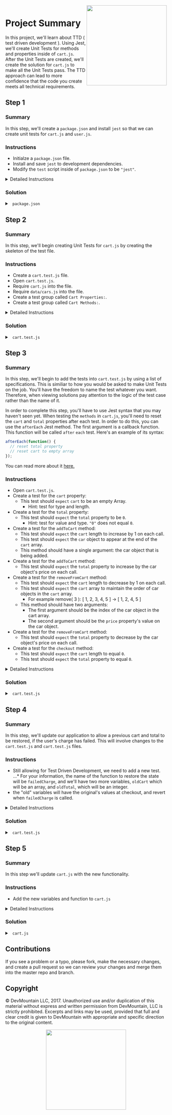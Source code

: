 <img src="https://devmounta.in/img/logowhiteblue.png" width="250" align="right">

# Project Summary

In this project, we'll learn about TTD ( test driven development ). Using Jest, we'll create Unit Tests for methods and properties inside of `cart.js`. After the Unit Tests are created, we'll create the solution for `cart.js` to make all the Unit Tests pass. The TTD approach can lead to more confidence that the code you create meets all technical requirements.

## Step 1

### Summary

In this step, we'll create a `package.json` and install `jest` so that we can create unit tests for `cart.js` and `user.js`.

### Instructions

* Initialze a `package.json` file.
* Install and save `jest` to development dependencies.
* Modify the `test` script inside of `package.json` to be `"jest"`.

<details>

<summary> Detailed Instructions </summary>

<br />

Let's begin by initialzing a `package.json` file using `npm`. In a terminal, we can run the command `npm init -y` to get a `package.json` file with all the default values. Once a `package.json` file is created, we can install and save `jest` into our project. We'll want to save `jest` as a development dependency. Using `npm` in a terminal, we can run `npm install --save-dev jest` to install and save it. 

Lastly, we'll just need to update the `test` script in `package.json` to be `"jest"`. This will allow us to run `npm test` in a terminal.

</details>

### Solution

<details>

<summary> <code> package.json </code> </summary>

```js
{
  "name": "unit-testing-afternoon",
  "version": "1.0.0",
  "description": "Unit Testing - Day 1 - Jest",
  "main": "index.js",
  "scripts": {
    "test": "jest"
  },
  "repository": {
    "type": "git",
    "url": "git+https://github.com/DevMountain/unit-testing-afternoon.git"
  },
  "keywords": [],
  "author": "",
  "license": "ISC",
  "bugs": {
    "url": "https://github.com/DevMountain/unit-testing-afternoon/issues"
  },
  "homepage": "https://github.com/DevMountain/unit-testing-afternoon#readme",
  "devDependencies": {
    "jest": "^21.1.0"
  }
}
```

</details>

## Step 2

### Summary

In this step, we'll begin creating Unit Tests for `cart.js` by creating the skeleton of the test file.

### Instructions

* Create a `cart.test.js` file.
* Open `cart.test.js`.
* Require `cart.js` into the file.
* Require `data/cars.js` into the file.
* Create a test group called `Cart Properties:`.
* Create a test group called `Cart Methods:`.

<details>

<summary> Detailed Instructions </summary>

<br />

Let's begin by creating a `cart.test.js` file at the root level of the project. This is where we'll write all the tests for the `cart.js` file. We added a `.test` to the file extension so that Jest will be able to find this test file when executing. We could of also made a `__tests__` folder and stuck a JavaScript file in there. Now that we have a test file, let's require the module we want to test. We'll also want to require `data/cars.js` so we have the same dataset that `cart.js` is going to be working with.

```js
const cart = require('./cart');
const cars = require('./data/cars.js');
```

When we require `cart.js`, we gain access to all of its exported methods and properties. You can view how many methods and properties there are by opening `cart.js`. We can group the test cases specifically for the two cart properties into a group called `Cart Properties:` and we can group the test caes specifically for the three methods into a group called `Cart Methods:`. In Jest, you can create test groups by using the `describe` keyword. The first `argument` for `describe` is the name of the group and the second `argument` is a callback function that holds all the test cases.

```js
const cart = require('./cart');
const cars = require('./data/cars.js');

describe('Cart Properties:', function() {

});

describe('Cart Methods:', function() {
  
});
```

</details>

### Solution

<details>

<summary> <code> cart.test.js </code> </summary>

```js
const cart = require('./cart');
const cars = require('./data/cars.js');

describe('Cart Properties:', function() {

});

describe('Cart Methods:', function() {
  
});
```

</details>

## Step 3

### Summary

In this step, we'll begin to add the tests into `cart.test.js` by using a list of specifications. This is similiar to how you would be asked to make Unit Tests on the job. You'll have the freedom to name the test whatever you want. Therefore, when viewing solutions pay attention to the logic of the test case rather than the name of it.

In order to complete this step, you'll have to use Jest syntax that you may haven't seen yet. When testing the `methods` in `cart.js`, you'll need to reset the `cart` and `total` properties after each test. In order to do this, you can use the `afterEach` Jest method. The first argument is a callback function. This function will be called `after` `each` test. Here's an example of its syntax:

```js
afterEach(function() {
  // reset total property
  // reset cart to empty array
});
```

You can read more about it <a href="https://facebook.github.io/jest/docs/en/api.html#aftereachfn">here.</a>

### Instructions

* Open `cart.test.js`.
* Create a test for the `cart` property:
  * This test should `expect` `cart` to be an empty Array.
    * Hint: test for type and length.
* Create a test for the `total` property: 
  * This test should `expect` the `total` property to be `0`.
    * Hint: test for value and type. `"0"` does not equal `0`.
* Create a test for the `addToCart` method:
  * This test should `expect` the `cart` length to increase by 1 on each call.
  * This test should `expect` the `car` object to appear at the end of the `cart` array.
  * This method should have a single argument: the car object that is being added.
* Create a test for the `addToCart` method:
  * This test should `expect` the `total` property to increase by the car object's price on each call.
* Create a test for the `removeFromCart` method:
  * This test should `expect` the `cart` length to decrease by 1 on each call.
  * This test should `expect` the `cart` array to maintain the order of car objects in the `cart` array.
    * For example remove( 3 ): [ 1, 2, 3, 4, 5 ] -> [ 1, 2, 4, 5 ]
  * This method should have two arguments:
    * The first argument should be the index of the car object in the cart array.
    * The second argument should be the `price` property's value on the car object.
* Create a test for the `removeFromCart` method:
  * This test should `expect` the `total` property to decrease by the car object's price on each call.
* Create a test for the `checkout` method:
  * This test should `expect` the `cart` length to equal `0`.
  * This test should `expect` the `total` property to equal `0`.

<details>

<summary> Detailed Instructions </summary>

<br />

Let's begin by opening `cart.test.js` and taking a look at the `Cart Properties:` test group. For our `cart` to function correctly, we'll need the `cart` property to be an Array. To begin writing a test in Jest, we use the keyword `test`. `test` takes two arguments. The first argument is the name of the test and the second argument is a callback function that gets called to execute the test. The value you provide in the first argument is what you'll see in the terminal when running `npm test`. 

```js
describe('Cart Properties:', function() {
  test('Cart should default to an empty array.', function() {

  });
});
```

Inside the callback function we can use the keyword `expect` to define a test case. In this example, we can combine expect with the `isArray` Array prototype. `isArray` will return true or false depending on if the argument is an Array or not.

```js
describe('Cart Properties:', function() {
  test('Cart should default to an empty array.', function() {
    // Will equal true or false
    expect( Array.isArray( cart.cart ) )
  });
});
```

We can then chain on a `.toEqual` to our `expect` and provide the value we are expecting. 

```js
describe('Cart Properties:', function() {
  test('Cart should default to an empty array.', function() {
    // Will equal true or false
    expect( Array.isArray( cart.cart ) ).toEqual( true );
  });
});
```

To complete this test, we'll also want to make sure the cart defaults to being empty. We can do this with another `expect` statement in combination with the `length` Array prototype. We'll want to `expect` it to equal `0`.

```js
describe('Cart Properties:', function() {
  test('Cart should default to an empty array.', function() {
    expect( Array.isArray( cart.cart ) ).toEqual( true );
    expect( cart.cart.length ).toEqual( 0 );
  });
});
```

Let's move on to the `total` property. For our cart to work correctly, total will need to be of type `number` and default to `0`. We can test both of these using one `expect` statement. When using `.toEqual` it will test for value and type. This means that `.toEqual( 0 )` and `.toEqual( '0' )` are not the same.

```js
describe('Cart Properties:', function() {
  test('Cart should default to an empty array.', function() {
    expect( Array.isArray( cart.cart ) ).toEqual( true );
    expect( cart.cart.length ).toEqual( 0 );
  });
  
  test('Total should default to 0.', function() {
    expect( cart.total ).toEqual( 0 );
  });
});
```

That's all we need to test the properties of `cart.js`. Let's move on to the `Cart Methods:` test group. This test group is the larger of the two, therefore in the code snippets to follow I'll only show the code for the `test` block. These test blocks should go inside the test group. You can double check your work by looking at the solution code.

Let's begin by adding an `afterEach` at the top of the test group. We need an `afterEach` to reset the value of the `cart` and `total` properties. If we didn't reset these values it could cause unexpected results in our test cases. I'll go into more detail on this later on. Using the explanation in this step's summary, we should end up with:

```js
afterEach(function() {
  cart.cart = [];
  cart.total = 0;
});
```

Let's move on to our first method: `addToCart`. To test this method, we'll want to make sure that when we add a car to the cart, it is being pushed to the end of the cart array. We'll also want to test that the length is increased only by one each time. So how do we test what a method does when executed in Jest? Well according to the specifications, when the `addToCart` method is called, the `cart` and `total` properties should update. Therefore, we can actually call the `addToCart` method and then create `expect` statements for `cart` and `total`. To follow the convention of Unit Testing, each test should be as small as possible, so let's separate the tests for `cart` and `total` into two different test blocks.

```js
test('addToCart() should add a car object to the cart array.', function() {
  cart.addToCart( cars[0] );
  cart.addToCart( cars[1] );

});

test('addToCart() should increase the total property.', function() {
  cart.addToCart( cars[0] );
  cart.addToCart( cars[8] );
  cart.addToCart( cars[2] );

});
```

You may wonder if the number of times I called `addToCart` matters or if the specific `cars[ # ]` matters. It only matters to an extent. In order to test that car objects are being `pushed` into the end of the array, we need at least two car objects to test that `cars[1]` will come after `cars[0]`. However, if you wanted to, you could add more. In order to test that the price is being updated based on `car.price` you could test that with at least two car objects. As for the `cars[ # ]` you can use any valid car object in `data/cars.js`. So try not to get caught up in asking why I called a method `x` times or why did I use `cars[ # ]`. The take away here is the logic of the `expect` statements.

Getting back on topic, let's add some `expect` statements for our first test block. So we want to test car objects are being `pushed` to the end of the array and we want to test that the length is only increasing by one. Knowing this we can `expect` that `cart.cart[0]` equals `cars[0]`, we can `expect` that `cart.cart[1]` equals `cars[1]`, and we can `expect` that `cart.length` equals `2`.

```js
test('addToCart() should add a car object to the cart array.', function() {
  cart.addToCart( cars[0] );
  cart.addToCart( cars[1] );

  expect( cart.cart.length ).toEqual( 2 );
  expect( cart.cart[0] ).toEqual( cars[0] );
  expect( cart.cart[1] ).toEqual( cars[1] );
});
```

Let's move on to our second test block. We are calling `addToCart` three times with `cars[0]`, `cars[8]`, and `cars[2]`. If our total is suppose to update based on a car object's `price` property, we should then `expect` `total` to equal the sum of `cars[0].price`, `cars[8].price`, and `cars[2].price`.

```js
test('addToCart() should increase the total property.', function() {
  cart.addToCart( cars[0] );
  cart.addToCart( cars[8] );
  cart.addToCart( cars[2] );

  expect( cart.total ).toEqual( cars[0].price + cars[8].price + cars[2].price );
});
```

Let's move on to our next method: `removeFromCart`. This is essentially the inverse of `addToCart`. We'll still need two tests, we'll still need to test the order of the `cart` array, and we'll still need to test the `total` property being updated. 

```js
test('removeFromCart() should remove a car object from the cart array.', function() {
  cart.addToCart( cars[0] );
  cart.addToCart( cars[1] );
  cart.addToCart( cars[2] );

  cart.removeFromCart( 1, cars[1].price );

});

test('removeFromCart() should decrease the total property.', function() {
  cart.addToCart( cars[0] );
  cart.addToCart( cars[8] );
  cart.addToCart( cars[2] );

  cart.removeFromCart( 0, cars[0].price );
  cart.removeFromCart( 1, cars[2].price );

});
```

Let's take a second to break down what's happening in the arguments of `removeFromCart`. The first argument is the index of the car as it appears in the cart. This allows us to quickly `splice` it out of the `cart` array. The second argument is the car object's `price` property. This allows us to quickly decrease the total by the price. This will lead to a very simple method when it comes time to code it.

In our first test block, we are calling `addToCart` three times with `cars[0]`, `cars[1]`, and `cars[2]`. We then remove `cars[1]` or in other words the middle of the Array. This means we should `expect` `cart.cart[0]` equals `cars[0]`, we should `expect` `cart.cart[1]` equals `cars[2]`, and we should `expect` `cart.length` equals `2`.

```js
test('removeFromCart() should remove a car object from the cart array.', function() {
  cart.addToCart( cars[0] );
  cart.addToCart( cars[1] );
  cart.addToCart( cars[2] );

  cart.removeFromCart( 1, cars[1].price );

  expect( cart.cart.length ).toEqual( 2 );
  expect( cart.cart[0] ).toEqual( cars[0] );
  expect( cart.cart[1] ).toEqual( cars[2] );
});
```

Now let's test that the `total` is being decreased correctly. In our second test block, we are calling `addToCart` three times with `cars[0]`, `cars[8]`, and `cars[2]`. We then remove `cars[0]` and `cars[2]`. This means that there is only one car in the `cart` array. This means we should `expect` `total` equals `cars[8].price`.

```js
test('removeFromCart() should decrease the total property.', function() {
  cart.addToCart( cars[0] );
  cart.addToCart( cars[8] );
  cart.addToCart( cars[2] );

  cart.removeFromCart( 0, cars[0].price );
  cart.removeFromCart( 1, cars[2].price );

  expect( cart.total ).toEqual( cars[8].price );
});
```

Let's move on to our last method: `checkout`. This method should be pretty easy to test. All we need to do here is add a random number of cars to our cart and then call the `checkout` method. We can then `expect` `cart` equals an empty array and we can then `expect` `total` equals `0`.

```js
test('checkout() shoud empty the cart array and set total to 0.', function() {
  cart.addToCart( cars[0] );
  cart.addToCart( cars[1] );
  cart.addToCart( cars[2] );
  cart.addToCart( cars[3] );

  cart.checkout();

  expect( cart.cart.length ).toEqual( 0 );
  expect( cart.total ).toEqual( 0 );
});
```

</details>

### Solution

<details>

<summary> <code> cart.test.js </code> </summary>

```js
const cart = require('./cart');
const cars = require('./data/cars');

describe('Cart Properties:', function() {
  test('Cart should default to an empty array.', function() {
    expect( Array.isArray( cart.cart ) ).toEqual( true );
    expect( cart.cart.length ).toEqual( 0 );
  });
  
  test('Total should default to 0.', function() {
    expect( cart.total ).toEqual( 0 );
  });
});


describe('Cart Methods:', function() {
  afterEach(function() {
    cart.cart = [];
    cart.total = 0;
  });

  test('addToCart() should add a car object to the cart array.', function() {
    cart.addToCart( cars[0] );
    cart.addToCart( cars[1] );

    expect( cart.cart.length ).toEqual( 2 );
    expect( cart.cart[0] ).toEqual( cars[0] );
    expect( cart.cart[1] ).toEqual( cars[1] );
  });

  test('addToCart() should increase the total property.', function() {
    cart.addToCart( cars[0] );
    cart.addToCart( cars[8] );
    cart.addToCart( cars[2] );

    expect( cart.total ).toEqual( cars[0].price + cars[8].price + cars[2].price );
  });
  
  test('removeFromCart() should remove a car object from the cart array.', function() {
    cart.addToCart( cars[0] );
    cart.addToCart( cars[1] );
    cart.addToCart( cars[2] );
  
    cart.removeFromCart( 1, cars[1].price );
  
    expect( cart.cart.length ).toEqual( 2 );
    expect( cart.cart[0] ).toEqual( cars[0] );
    expect( cart.cart[1] ).toEqual( cars[2] );
  });

  test('removeFromCart() should decrease the total property.', function() {
    cart.addToCart( cars[0] );
    cart.addToCart( cars[8] );
    cart.addToCart( cars[2] );

    cart.removeFromCart( 0, cars[0].price );
    cart.removeFromCart( 1, cars[2].price );

    expect( cart.total ).toEqual( cars[8].price );
  });

  test('checkout() shoud empty the cart array and set total to 0.', function() {
    cart.addToCart( cars[0] );
    cart.addToCart( cars[1] );
    cart.addToCart( cars[2] );
    cart.addToCart( cars[3] );

    cart.checkout();

    expect( cart.cart.length ).toEqual( 0 );
    expect( cart.total ).toEqual( 0 );
  });
});
```

</details>

## Step 4

### Summary

In this step, we'll update our application to allow a previous cart and total to be restored, if the user's charge has failed.  This will involve changes to the `cart.test.js` and `cart.test.js` files.

### Instructions

* Still allowing for Test Driven Development, we need to add a new test.
...* For your information, the name of the function to restore the state will be `failedCharge`, and we'll have two more variables, `oldCart` which will be an array, and `oldTotal`, which will be an integer.
* the "old" variables will have the original's values at checkout, and revert when `failedCharge` is called.

<details>

<summary> Detailed Instructions</summary>

<br />

We need to test that after the checkout happens, `oldCart` is set to the original value of `cart` before `cart` is reset to empty, and that `oldTotal` is set to the original value of `total` before it is set to zero.

```js
    test('checkout() should copy the cart array and total to the oldCart and oldTotal.', function () {
        cart.addToCart(cars[0]);
        cart.addToCart(cars[1]);
        cart.addToCart(cars[2]);
        cart.addToCart(cars[3]);

        cart.checkout();

        expect(cart.oldCart.length).toEqual(4);
        expect(cart.oldCart[0]).toEqual(cars[0]);
        expect(cart.oldTotal).toEqual(cars[0].price + cars[1].price + cars[2].price + cars[3].price);
    });
```

Then, when `failedCharge` is called, it will transfer the values of `oldCart` and `oldTotal` to `cart` and `total`, and empty and zero out `oldCart` and `oldTotal`.

```js
    test('failedCharge() will set cart and total equal to oldCart and oldTotal.', function () {
        cart.oldCart.push(cars[0]);
        cart.oldCart.push(cars[1]);
        cart.oldCart.push(cars[2]);
        cart.oldCart.push(cars[3]);
        cart.oldTotal = cars[0].price + cars[1].price + cars[2].price + cars[3].price;

        cart.failedCharge();

        expect(cart.cart.length).toEqual(4);
        expect(cart.cart[0]).toEqual(cars[0]);
        expect(cart.total).toEqual(cars[0].price + cars[1].price + cars[2].price + cars[3].price);
    });

    test('failedCharge() will empty the oldCart and oldTotal.', () => {
        cart.oldCart.push(cars[0]);
        cart.oldCart.push(cars[1]);
        cart.oldCart.push(cars[2]);
        cart.oldCart.push(cars[3]);
        cart.oldTotal = cars[0].price + cars[1].price + cars[2].price + cars[3].price;

        cart.failedCharge();

        expect(cart.oldCart.length).toEqual(0);
        expect(cart.oldTotal).toEqual(0);
    });
```

Don't forget to update your `Cart Properties:` tests, as well as the `AfterEach` procedures to accommodate the new functionality.
All of these changes will occurr in `cart.test.js`.

```js
    test('oldCart should default to an empty array.', function () {
        expect(Array.isArray(cart.oldCart)).toEqual(true);
        expect(cart.oldCart).toEqual([]);
        expect(cart.oldCart.length).toEqual(0);
    });

    test('oldTotal should default to 0.', function () {
        expect(cart.oldTotal).toEqual(0);
    });
```

```js
  describe('Cart Methods:', function () {
    afterEach(function () {
        cart.cart = [];
        cart.total = 0;
        cart.oldCart = [];
        cart.total = 0;
    });
```

</details>

### Solution

<details>

<summary> <code> cart.test.js </code> </summary>

```js
const cart = require('./cart');
const cars = require('./data/cars');

describe('Cart Properties:', function () {
    test('Cart should default to an empty array.', function () {
        expect(Array.isArray(cart.cart)).toEqual(true);
        expect(cart.cart).toEqual([]);
        expect(cart.cart.length).toEqual(0);
    });

    test('Total should default to 0.', function () {
        expect(cart.total).toEqual(0);
    });
    
    test('oldCart should default to an empty array.', function () {
        expect(Array.isArray(cart.oldCart)).toEqual(true);
        expect(cart.oldCart).toEqual([]);
        expect(cart.oldCart.length).toEqual(0);
    });

    test('oldTotal should default to 0.', function () {
        expect(cart.oldTotal).toEqual(0);
    });
});


describe('Cart Methods:', function () {
    afterEach(function () {
        cart.cart = [];
        cart.total = 0;
        cart.oldCart = [];
        cart.total = 0;
    });

    test('addToCart() should add a car object to the cart array.', function () {
        cart.addToCart(cars[0]);
        cart.addToCart(cars[1]);

        expect(cart.cart.length).toEqual(2);
        expect(cart.cart[0]).toEqual(cars[0]);
        expect(cart.cart[1]).toEqual(cars[1]);
    });

    test('addToCart() should increase the total property.', function () {
        cart.addToCart(cars[0]);
        cart.addToCart(cars[8]);
        cart.addToCart(cars[2]);

        expect(cart.total).toEqual(cars[0].price + cars[8].price + cars[2].price);
    });

    test('removeFromCart() should remove a car object from the cart array.', function () {
        cart.addToCart(cars[0]);
        cart.addToCart(cars[1]);
        cart.addToCart(cars[2]);

        cart.removeFromCart(1, cars[1].price);

        expect(cart.cart.length).toEqual(2);
        expect(cart.cart[0]).toEqual(cars[0]);
        expect(cart.cart[1]).toEqual(cars[2]);
    });

    test('removeFromCart() should decrease the total property.', function () {
        cart.addToCart(cars[0]);
        cart.addToCart(cars[8]);
        cart.addToCart(cars[2]);

        cart.removeFromCart(0, cars[0].price);
        cart.removeFromCart(1, cars[2].price);

        expect(cart.total).toEqual(cars[8].price);
    });

    test('checkout() should empty the cart array and set total to 0.', function () {
        cart.addToCart(cars[0]);
        cart.addToCart(cars[1]);
        cart.addToCart(cars[2]);
        cart.addToCart(cars[3]);

        cart.checkout();

        expect(cart.cart.length).toEqual(0);
        expect(cart.total).toEqual(0);
    });

    test('checkout() should copy the cart array and total to the oldCart and oldTotal.', function () {
        cart.addToCart(cars[0]);
        cart.addToCart(cars[1]);
        cart.addToCart(cars[2]);
        cart.addToCart(cars[3]);

        cart.checkout();

        expect(cart.oldCart.length).toEqual(4);
        expect(cart.oldCart[0]).toEqual(cars[0]);
        expect(cart.oldTotal).toEqual(cars[0].price + cars[1].price + cars[2].price + cars[3].price);
    });

    test('failedCharge() will set cart and total equal to oldCart and oldTotal.', function () {
        cart.oldCart.push(cars[0]);
        cart.oldCart.push(cars[1]);
        cart.oldCart.push(cars[2]);
        cart.oldCart.push(cars[3]);
        cart.oldTotal = cars[0].price + cars[1].price + cars[2].price + cars[3].price;

        cart.failedCharge();

        expect(cart.cart.length).toEqual(4);
        expect(cart.cart[0]).toEqual(cars[0]);
        expect(cart.total).toEqual(cars[0].price + cars[1].price + cars[2].price + cars[3].price);
    });

    test('failedCharge() will empty the oldCart and oldTotal.', () => {
        cart.oldCart.push(cars[0]);
        cart.oldCart.push(cars[1]);
        cart.oldCart.push(cars[2]);
        cart.oldCart.push(cars[3]);
        cart.oldTotal = cars[0].price + cars[1].price + cars[2].price + cars[3].price;

        cart.failedCharge();

        expect(cart.oldCart.length).toEqual(0);
        expect(cart.oldTotal).toEqual(0);
    });

});

```

</details>

## Step 5

### Summary

In this step we'll update `cart.js` with the new functionality.

### Instructions

* Add the new variables and function to `cart.js`

<details>

<summary> Detailed Instructions </summary>

<br />

First open `cart.js` and add in the `oldCart` and `oldTotal` variables right after the `cart` and `total` variables.  Make sure to default them to match respectively.

```js
  cart: [],
  total: 0,
  oldCart: [],
  oldTotal: 0,
```

Now we need to update the `checkout()` function to copy `cart` and `total` to `oldCart` and `oldTotal` before resetting the originals.

```js
  checkout: function() {
    this.oldCart = this.cart;
    this.oldTotal = this.total;
    this.cart = [];
    this.total = 0;
  }
```

Lastly, create the `failedCharge()` function to copy `oldCart` and `oldTotal` back to `cart` and `total` before resetting them back to default.

```js
  failedCharge: function() {
    this.cart = this.oldCart;
    this.total = this.oldTotal;
    this.oldCart = [];
    this.oldTotal = 0;
  }
```

</details>

### Solution

<details>

<summary> <code> cart.js </code> </summary>

```js
const cars = require('./data/cars');

module.exports = {
  cart: [],
  total: 0,
  oldCart: [],
  oldTotal: 0,

  addToCart: function( car ) {
    this.cart.push( car );
    this.total += car.price;
  },

  removeFromCart: function( index, price ) {
    this.cart.splice( index, 1 );
    this.total -= price;
  },

  checkout: function() {
    this.oldCart = this.cart;
    this.oldTotal = this.total;
    this.cart = [];
    this.total = 0;
  },

  failedCharge: function() {
    this.cart = this.oldCart;
    this.total = this.oldTotal;
    this.oldCart = [];
    this.oldTotal = 0;
  }
};
```

</details>


## Contributions

If you see a problem or a typo, please fork, make the necessary changes, and create a pull request so we can review your changes and merge them into the master repo and branch.

## Copyright

© DevMountain LLC, 2017. Unauthorized use and/or duplication of this material without express and written permission from DevMountain, LLC is strictly prohibited. Excerpts and links may be used, provided that full and clear credit is given to DevMountain with appropriate and specific direction to the original content.

<p align="center">
<img src="https://devmounta.in/img/logowhiteblue.png" width="250">
</p>